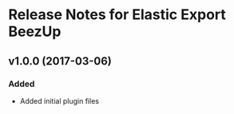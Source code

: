# Release Notes for Elastic Export BeezUp

## v1.0.0 (2017-03-06)
 
### Added
- Added initial plugin files